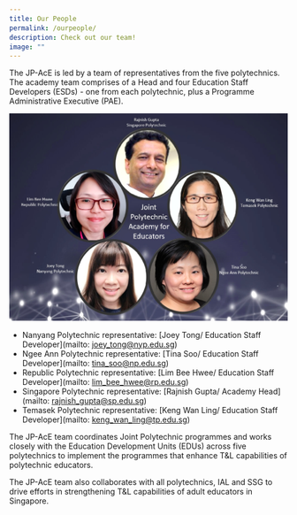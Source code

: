 ```yaml
---
title: Our People
permalink: /ourpeople/
description: Check out our team!
image: ""
---
```

The JP-AcE is led by a team of representatives from the five polytechnics. The academy team comprises of a Head and four Education Staff Developers (ESDs) - one from each polytechnic, plus a Programme Administrative Executive (PAE).

![](/images/jpacebluelight.jpg)

* Nanyang Polytechnic representative: [Joey Tong/ Education Staff Developer](mailto: joey_tong@nyp.edu.sg)
* Ngee Ann Polytechnic representative: [Tina Soo/ Education Staff Developer](mailto: tina_soo@np.edu.sg)
* Republic Polytechnic representative: [Lim Bee Hwee/ Education Staff Developer](mailto: lim_bee_hwee@rp.edu.sg)
* Singapore Polytechnic representative: [Rajnish Gupta/ Academy Head](mailto: rajnish_gupta@sp.edu.sg)
* Temasek Polytechnic representative: [Keng Wan Ling/ Education Staff Developer](mailto: keng_wan_ling@tp.edu.sg)


The JP-AcE team coordinates Joint Polytechnic programmes and works closely with the Education Development Units (EDUs) across five polytechnics to implement the programmes that enhance T&L capabilities of polytechnic educators. 

The JP-AcE team also collaborates with all polytechnics, IAL and SSG to drive efforts in strengthening T&L capabilities of adult educators in Singapore.